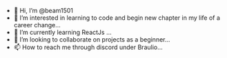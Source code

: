 - 👋 Hi, I’m @beam1501
- 👀 I’m interested in learning to code and begin new chapter in my life of a career change...
- 🌱 I’m currently learning ReactJs ...
- 💞️ I’m looking to collaborate on projects as a beginner...
- 📫 How to reach me through discord under Braulio...

<!---
beam1501/beam1501 is a ✨ special ✨ repository because its `README.md` (this file) appears on your GitHub profile.
You can click the Preview link to take a look at your changes.
--->
